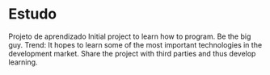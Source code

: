 # Estudo
Projeto de aprendizado
Initial project to learn how to program. Be the big guy.
Trend:
It hopes to learn some of the most important technologies in the development market.
Share the project with third parties and thus develop learning.
